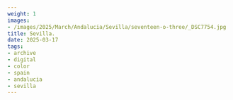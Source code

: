 ```yaml
---
weight: 1
images:
- /images/2025/March/Andalucia/Sevilla/seventeen-o-three/_DSC7754.jpg
title: Sevilla.
date: 2025-03-17
tags:
- archive
- digital
- color
- spain
- andalucia
- sevilla
---
```



